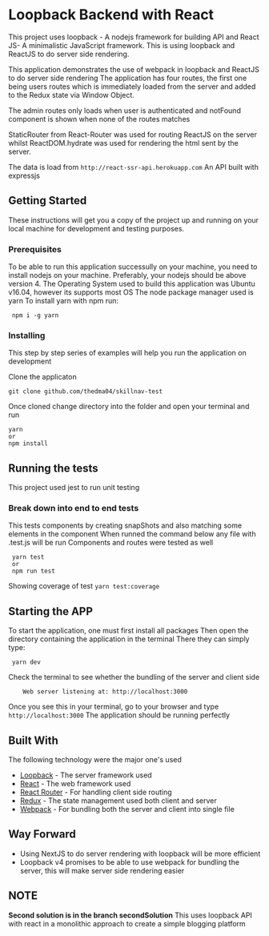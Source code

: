 # Loopback Backend with React

This project uses loopback - A nodejs framework for building API and React JS- A minimalistic JavaScript framework. This is using loopback and ReactJS to do server side rendering.

This application demonstrates the use of webpack in loopback and ReactJS to do server side rendering
The application has four routes, the first one being users routes which is immediately loaded from the server 
and added to the Redux state via Window Object.

The admin routes only loads when user is authenticated and notFound component is shown when none of the routes matches

StaticRouter from React-Router was used for routing ReactJS on the server whilst ReactDOM.hydrate was used for rendering the html sent by the server.

The data is load from ```http://react-ssr-api.herokuapp.com``` An API built with expressjs


## Getting Started

These instructions will get you a copy of the project up and running on your local machine for development and testing purposes.

### Prerequisites

To be able to run this application successully on your machine, you need to install nodejs on your machine. Preferably, your nodejs should be above version 4.
The Operating System used to build this application was Ubuntu v16.04, however its supports most OS
The node package manager used is yarn
To install yarn with npm run:

```
 npm i -g yarn
```

### Installing

This step by step series of examples will help you run the application on development


Clone the applicaton

```
git clone github.com/thedma04/skillnav-test
```

Once cloned change directory into the folder and open your terminal and run

```
yarn 
or 
npm install
```



## Running the tests

This project used jest to run unit testing

### Break down into end to end tests

This tests components by creating snapShots and also matching some elements in the component
When runned the command below any file with .test.js will be run
Components and routes were tested as well

```
 yarn test
 or
 npm run test
```

Showing coverage of test ```yarn test:coverage```


## Starting the APP

To start the application, one must first install all packages
Then open the directory containing the application in the terminal
There they can simply type:

```
 yarn dev
```

Check the terminal to see whether the bundling of the server and client side

```
    Web server listening at: http://localhost:3000

```

Once you see this in your terminal, go to your browser and type ```http://localhost:3000```
The application should be running perfectly


## Built With

The following technology were the major one's used

* [Loopback](https://loopback.io/) - The server framework used
* [React](https://reactjs.org/) - The web framework used
* [React Router](https://reacttraining.com/react-router/web/guides/philosophy) - For handling client side routing
* [Redux](https://redux.js.org/) - The state management used both client and server
* [Webpack](https://webpack.js.org/) - For bundling both the server and client into single file


## Way Forward

* Using NextJS to do server rendering with loopback will be more efficient
* Loopback v4 promises to be able to use webpack for bundling the server, this will make server side      rendering easier

## NOTE
**Second solution is in the branch secondSolution**
This uses loopback API with react in a monolithic approach to create a simple blogging platform